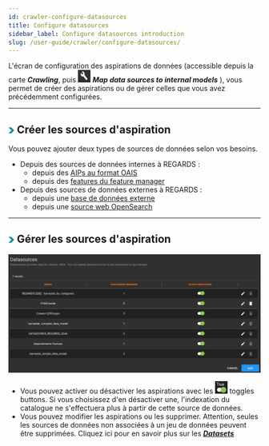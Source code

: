 ```yaml
---
id: crawler-configure-datasources
title: Configure datasources
sidebar_label: Configure datasources introduction
slug: /user-guide/crawler/configure-datasources/
---
```


L'écran de configuration des aspirations de données (accessible depuis la carte ***Crawling***, puis <img src="/images/user-documentation/regards-icons/admin/configure.png" alt="configure" height="25" width="25"/> ***Map data sources to internal models*** ), vous permet de créer des aspirations ou de gérer celles que vous avez précédemment configurées.

---

## <img src="/images/user-documentation/doc-icons/right-arrow.png" alt="arrow" height="12" width="12"/> Créer les sources d'aspiration

Vous pouvez ajouter deux types de sources de données selon vos besoins.

- Depuis des sources de données internes à REGARDS :
  - depuis des [AIPs au format OAIS](../configure-datasources/aips/)
  - depuis des [features du feature manager](../configure-datasources/fem/)
- Depuis des sources de données externes à REGARDS :
  - depuis une [base de données externe](../configure-datasources/external-databases/)
  - depuis une [source web OpenSearch](../configure-datasources/opensearch/)

---

## <img src="/images/user-documentation/doc-icons/right-arrow.png" alt="arrow" height="12" width="12"/> Gérer les sources d'aspiration

<div align="center">
  <img src="/images/user-documentation/v1.4/5-crawler/crawler-datasources.png" alt="datasources" width="800"/> 
</div>

- Vous pouvez activer ou désactiver les aspirations avec les <img src="/images/user-documentation/regards-icons/admin/toggle-button.png" alt="toggle" height="25" width="25"/> toggles buttons. Si vous choisissez d'en désactiver une, l'indexation du catalogue ne s'effectuera plus à partir de cette source de données.
- Vous pouvez modifier les aspirations ou les supprimer. Attention, seules les sources de données non associées à un jeu de données peuvent être supprimées. Cliquez ici pour en savoir plus sur les ***[Datasets](../../data-organization/collections-datasets/)***
